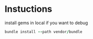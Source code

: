 Instuctions
===


install gems in local if you want to debug 

```ruby
bundle install --path vendor/bundle
```